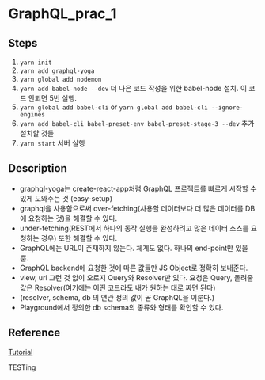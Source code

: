 # GraphQL_prac_1

## Steps
1. ```yarn init```
2. ```yarn add graphql-yoga```
3. ```yarn global add nodemon```
4. ```yarn add babel-node --dev``` 더 나은 코드 작성을 위한 babel-node 설치. 이 코드 안되면 5번 실행.
5. ```yarn global add babel-cli``` or ```yarn global add babel-cli --ignore-engines``` 
6. ```yarn add babel-cli babel-preset-env babel-preset-stage-3 --dev``` 추가 설치할 것들
7. ```yarn start``` 서버 실행



## Description
- graphql-yoga는 create-react-app처럼 GraphQL 프로젝트를 빠르게 시작할 수 있게 도와주는 것 (easy-setup)
- graphql을 사용함으로써 over-fetching(사용할 데이터보다 더 많은 데이터를 DB에 요청하는 것)을 해결할 수 있다.
- under-fetching(REST에서 하나의 동작 실행을 완성하려고 많은 데이터 소스를 요청하는 경우) 또한 해결할 수 있다.
- GraphQL에는 URL이 존재하지 않는다. 체계도 없다. 하나의 end-point만 있을 뿐.
- GraphQL backend에 요청한 것에 따른 값들만 JS Object로 정확히 보내준다.
- view, url 그런 것 없이 오로지 Query와 Resolver만 있다. 요청은 Query, 돌려줄 값은 Resolver(여기에는 어떤 코드라도 내가 원하는 대로 짜면 된다)
- (resolver, schema, db 의 연관 정의 값이 곧 GraphQL을 이룬다.)
- Playground에서 정의한 db schema의 종류와 형태를 확인할 수 있다.


## Reference
[Tutorial](https://www.youtube.com/watch?v=3PZGW5Iwtv4&list=PL7jH19IHhOLOpU_yAYzCO4iQNvdou1AnK)

TESTing

